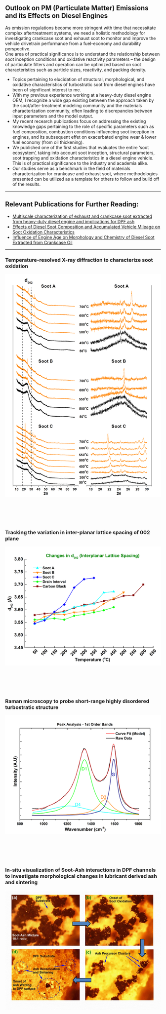 ## Outlook on PM (Particulate Matter) Emissions and its Effects on Diesel Engines
As emission regulations become more stringent with time that necessitate complex aftertreatment systems, we need a holistic methodology for investigating crankcase soot and exhaust soot to monitor and improve the vehicle drivetrain performance from a fuel-economy and durability perspective. <br> 
One area of practical significance is to understand the relationship between soot inception conditions and oxidative reactivity parameters – the design of particulate filters and operation can be optimized based on soot characteristics such as particle sizes, reactivity, and packing density. <br> 
- Topics pertaining to elucidation of structural, morphological, and oxidative characteristics of turbostratic soot from diesel engines have been of significant interest to me.<br>
- With my previous experience working at a heavy-duty diesel engine OEM, I recognize a wide gap existing between the approach taken by the soot/after-treatment modeling community and the materials characterization community, often leading to discrepancies between input parameters and the model output. <br>
- My recent recearch publications focus on addressing the existing knowledge gaps pertaining to the role of specific parameters such as fuel composition, combustion conditions influencing soot inception in engines, and its subsequent effet on exacerbated engine wear & lower fuel economy (from oil thickening).<br> 
- We published one of the first studies that evaluates the entire ‘soot ecosystem’, taking into account soot inception, structural parameters, soot trapping and oxidation characteristics in a diesel engine vehicle. This is of practical significance to the industry and academia alike. <br> 
- Our studies serve as a benchmark in the field of materials characterization for crankcase and exhaust soot, where methodologies presented can be utilized as a template for others to follow and build off of the results. <br>

---

## Relevant Publications for Further Reading:<br>
- [Multiscale characterization of exhaust and crankcase soot extracted from heavy-duty diesel engine and implications for DPF ash](https://doi.org/10.1016/j.fuel.2020.118878)
- [Effects of Diesel Soot Composition and Accumulated Vehicle Mileage on Soot Oxidation Characteristics](https://doi.org/10.1021/acs.energyfuels.6b01304)
- [Influence of Engine Age on Morphology and Chemistry of Diesel Soot Extracted from Crankcase Oil](https://doi.org/10.1021/acs.energyfuels.5b02512)

---

### Temperature-resolved X-ray diffraction to characterize soot oxidation<br>
<img src="images/Diesel9.png?raw=true"/>

<br><br>
---

### Tracking the variation in inter-planar lattice spacing of 002 plane <br>
<img src="images/Diesel11.png?raw=true"/>

<br><br>
---

### Raman microscopy to probe short-range highly disordered turbostratic structure <br>
<img src="images/Diesel8.jpg?raw=true"/>

<br><br>
---

### In-situ visualization of Soot-Ash interactions in DPF channels to investigate morphological changes in lubricant derived ash and sintering <br>
<img src="images/Diesel7.jpg?raw=true"/>

<br><br>
---
